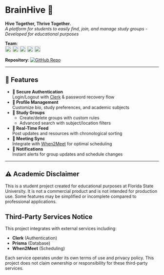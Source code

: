 # BrainHive 🐝

**Hive Together, Thrive Together.**  
_A platform for students to easily find, join, and manage study groups - Developed for educational purposes_

**Team**:  
[<img src="https://img.shields.io/badge/Vansh_Patel-000?style=flat&logo=github" height="20">](https://github.com/VanishedAIR)
[<img src="https://img.shields.io/badge/Jesus_Santiago-000?style=flat&logo=github" height="20">](https://github.com/Jesus-29)
[<img src="https://img.shields.io/badge/Karan_Verma-000?style=flat&logo=github" height="20">](https://github.com/KViruz2750)
[<img src="https://img.shields.io/badge/Eloisa_Vera-000?style=flat&logo=github" height="20">](https://github.com/eloisavera)
[<img src="https://img.shields.io/badge/Kaden_Jefferson-000?style=flat&logo=github" height="20">](https://github.com/KadenJ13)

**Repository**: [![GitHub Repo](https://img.shields.io/badge/BrainHive-000?style=for-the-badge&logo=github)](https://github.com/VanishedAIR/BrainHive)

---

## 🚀 Features

- **🔐 Secure Authentication**  
  Login/Logout with [Clerk](https://clerk.com) & password recovery flow
- **📝 Profile Management**  
  Customize bio, study preferences, and academic subjects
- **👥 Study Groups**
  - Create/delete groups with custom rules
  - Advanced search with subject/location filters
- **🔄 Real-Time Feed**  
  Post updates and resources with chronological sorting
- **📅 Meeting Sync**  
  Integrate with [When2Meet](https://www.when2meet.com) for optimal scheduling
- **🔔 Notifications**  
  Instant alerts for group updates and schedule changes

---

## ⚠️ Academic Disclaimer

This is a student project created for educational purposes at Florida State University. It is not a commercial product and is not intended for production use. Some features may be simplified or incomplete compared to professional applications.

## Third-Party Services Notice

This project integrates with external services including:

- **Clerk** (Authentication)
- **Prisma** (Database)
- **When2Meet** (Scheduling)

Each service operates under its own terms of use and privacy policy. This project does not claim ownership or responsibility for these third-party services.
